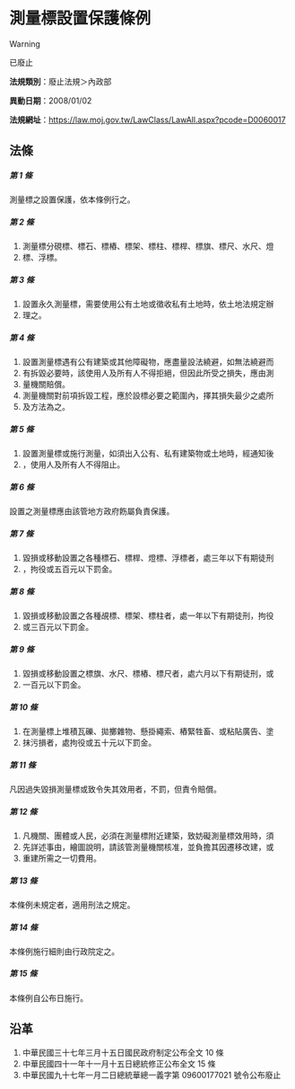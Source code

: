 # 測量標設置保護條例
> [!WARNING]
> 已廢止

**法規類別**：廢止法規＞內政部

**異動日期**：2008/01/02  

**法規網址**：https://law.moj.gov.tw/LawClass/LawAll.aspx?pcode=D0060017



## 法條
##### 第 1 條
測量標之設置保護，依本條例行之。　　　　　　　　　　　　

##### 第 2 條
1. 測量標分硯標、標石、標樁、標架、標柱、標桿、標旗、標尺、水尺、燈
1. 標、浮標。　　　　　　　　　　　　　　　　　　　　　

##### 第 3 條
1. 設置永久測量標，需要使用公有土地或徵收私有土地時，依土地法規定辦
1. 理之。　　　　　　　　　　　　　　　　　　　　　　　

##### 第 4 條
1. 設置測量標遇有公有建築或其他障礙物，應盡量設法繞避，如無法繞避而
1. 有拆毀必要時，該使用人及所有人不得拒絕，但因此所受之損失，應由測
1. 量機關賠償。　
1. 測量機關對前項拆毀工程，應於設標必要之範圍內，擇其損失最少之處所
1. 及方法為之。　　　　　　　　　　　　　　　　　　　　

##### 第 5 條
1. 設置測量標或施行測量，如須出入公有、私有建築物或土地時，經通知後
1. ，使用人及所有人不得阻止。　　　　　　　　　　　　　　　

##### 第 6 條
設置之測量標應由該管地方政府飭屬負責保護。　　　　　　　

##### 第 7 條
1. 毀損或移動設置之各種標石、標桿、燈標、浮標者，處三年以下有期徒刑
1. ，拘役或五百元以下罰金。　　　　　　　　　　　　　　

##### 第 8 條
1. 毀損或移動設置之各種覘標、標架、標柱者，處一年以下有期徒刑，拘役
1. 或三百元以下罰金。　　　　　　　　　　　　　　　　　

##### 第 9 條
1. 毀損或移動設置之標旗、水尺、標樁、標尺者，處六月以下有期徒刑，或
1. 一百元以下罰金。

##### 第 10 條
1. 在測量標上堆積瓦礫、拋擲雜物、懸掛繩索、樁緊牲畜、或粘貼廣告、塗
1. 抹污損者，處拘役或五十元以下罰金。　　　　　　　　　

##### 第 11 條
凡因過失毀損測量標或致令失其效用者，不罰，但責令賠償。

##### 第 12 條
1. 凡機關、團體或人民，必須在測量標附近建築，致妨礙測量標效用時，須
1. 先詳述事由，繪圖說明，請該管測量機關核准，並負擔其因遷移改建，或
1. 重建所需之一切費用。　　　　　　　　　　　　　　　　

##### 第 13 條
本條例未規定者，適用刑法之規定。　　　　　　　　　　　　

##### 第 14 條
本條例施行細則由行政院定之。　　　　　　　　　　　　　　

##### 第 15 條
本條例自公布日施行。　　　　　　　　　　　　　　　　　　

## 沿革
1. 中華民國三十七年三月十五日國民政府制定公布全文 10 條
1. 中華民國四十一年十一月十五日總統修正公布全文 15 條
1. 中華民國九十七年一月二日總統華總一義字第 09600177021  號令公布廢止                                                          
